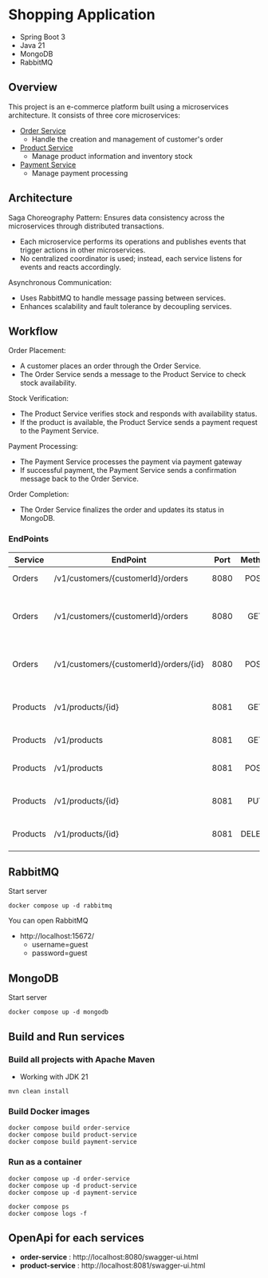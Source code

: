 # Shopping Application 
* Spring Boot 3
* Java 21
* MongoDB
* RabbitMQ

## Overview ##
This project is an e-commerce platform built using a microservices architecture. It consists of three core microservices:

* [Order Service](ms-order-service)
  * Handle the creation and management of customer's order
* [Product Service](ms-product-service)
  * Manage product information and inventory stock
* [Payment Service](ms-payment-service)
  * Manage payment processing

## Architecture ##
Saga Choreography Pattern: Ensures data consistency across the microservices through distributed transactions.

* Each microservice performs its operations and publishes events that trigger actions in other microservices.
* No centralized coordinator is used; instead, each service listens for events and reacts accordingly.

Asynchronous Communication:
* Uses RabbitMQ to handle message passing between services.
* Enhances scalability and fault tolerance by decoupling services.

## Workflow ##

Order Placement:
* A customer places an order through the Order Service.
* The Order Service sends a message to the Product Service to check stock availability.

Stock Verification:
* The Product Service verifies stock and responds with availability status.
* If the product is available, the Product Service sends a payment request to the Payment Service.

Payment Processing:
* The Payment Service processes the payment via payment gateway
* If successful payment, the Payment Service sends a confirmation message back to the Order Service.

Order Completion:
* The Order Service finalizes the order and updates its status in MongoDB.

### EndPoints ###

| Service  | EndPoint                               | Port  | Method | Description                                     |
|----------|----------------------------------------|:-----:|:------:|-------------------------------------------------|
| Orders   | /v1/customers/{customerId}/orders      | 8080  |  POST  | Create an order                                 |
| Orders   | /v1/customers/{customerId}/orders      | 8080  |  GET   | Return a list of orders for a specific customer |
| Orders   | /v1/customers/{customerId}/orders/{id} | 8080  |  POST  | Return detail of specified order                |
| Products | /v1/products/{id}                      | 8081  |  GET   | Return detail of specified product              |
| Products | /v1/products                           | 8081  |  GET   | Return a list of products                       |
| Products | /v1/products                           | 8081  |  POST  | Insert a new product                            |
| Products | /v1/products/{id}                      | 8081  |  PUT   | Update a specific product                       |
| Products | /v1/products/{id}                      | 8081  | DELETE | Delete a specific product                       |


## RabbitMQ
Start server
```
docker compose up -d rabbitmq
```

You can open RabbitMQ
* http://localhost:15672/
    * username=guest
    * password=guest

## MongoDB
Start server
```
docker compose up -d mongodb
```

## Build and Run services

### Build all projects with Apache Maven
* Working with JDK 21

```
mvn clean install
```

### Build Docker images
```
docker compose build order-service
docker compose build product-service
docker compose build payment-service
```

### Run as a container

```
docker compose up -d order-service
docker compose up -d product-service
docker compose up -d payment-service

docker compose ps
docker compose logs -f
```

## OpenApi for each services
- **order-service** : http://localhost:8080/swagger-ui.html
- **product-service** : http://localhost:8081/swagger-ui.html